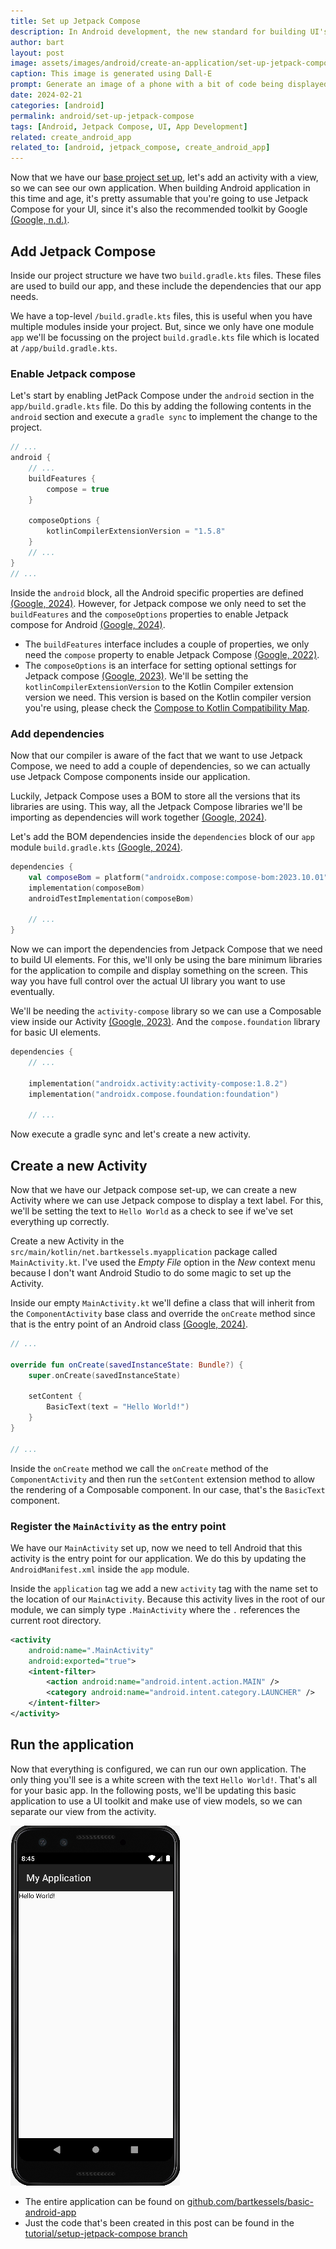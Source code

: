 ```yaml
---
title: Set up Jetpack Compose
description: In Android development, the new standard for building UI's is Jetpack Compose. But how do you actually set it up for your application?
author: bart
layout: post
image: assets/images/android/create-an-application/set-up-jetpack-compose.png
caption: This image is generated using Dall-E
prompt: Generate an image of a phone with a bit of code being displayed behind the Android logo in a minimalistic flat style
date: 2024-02-21
categories: [android]
permalink: android/set-up-jetpack-compose
tags: [Android, Jetpack Compose, UI, App Development]
related: create_android_app
related_to: [android, jetpack_compose, create_android_app]
---
```


Now that we have our [base project set up](./2024-02-14-create-an-android-app.md), let's add an activity with a view, so we can see our own application. When building Android application in this time and age, it's pretty assumable that you're going to use Jetpack Compose for your UI, since it's also the recommended toolkit by Google [(Google, n.d.)](https://developer.android.com/jetpack/compose).

## Add Jetpack Compose

Inside our project structure we have two `build.gradle.kts` files. These files are used to build our app, and these include the dependencies that our app needs.

We have a top-level `/build.gradle.kts` files, this is useful when you have multiple modules inside your project. But, since we only have one module `app` we'll be focussing on the project `build.gradle.kts` file which is located at `/app/build.gradle.kts`.

### Enable Jetpack compose

Let's start by enabling JetPack Compose under the `android` section in the `app/build.gradle.kts` file. Do this by adding the following contents in the `android` section and execute a `gradle sync` to implement the change to the project.

```kotlin
// ...
android {
    // ...
    buildFeatures {
        compose = true
    }

    composeOptions {
        kotlinCompilerExtensionVersion = "1.5.8"
    }
    // ...
}
// ...
```

Inside the `android` block, all the Android specific properties are defined [(Google, 2024)](https://developer.android.com/build#sample_app-module_build_script). However, for Jetpack compose we only need to set the `buildFeatures` and the `composeOptions` properties to enable Jetpack compose for Android [(Google, 2024)](https://developer.android.com/jetpack/compose/setup).

* The `buildFeatures` interface includes a couple of properties, we only need the `compose` property to enable Jetpack Compose [(Google, 2022)](https://developer.android.com/reference/tools/gradle-api/7.4/com/android/build/api/dsl/BuildFeatures#compose()).
* The `composeOptions` is an interface for setting optional settings for Jetpack compose [(Google, 2023)](https://developer.android.com/reference/tools/gradle-api/7.2/com/android/build/api/dsl/ComposeOptions). We'll be setting the `kotlinCompilerExtensionVersion` to the Kotlin Compiler extension version we need. This version is based on the Kotlin compiler version you're using, please check the [Compose to Kotlin Compatibility Map](https://developer.android.com/jetpack/androidx/releases/compose-kotlin).

### Add dependencies

Now that our compiler is aware of the fact that we want to use Jetpack Compose, we need to add a couple of dependencies, so we can actually use Jetpack Compose components inside our application.

Luckily, Jetpack Compose uses a BOM to store all the versions that its libraries are using. This way, all the Jetpack Compose libraries we'll be importing as dependencies will work together [(Google, 2024)](https://developer.android.com/jetpack/compose/bom).

Let's add the BOM dependencies inside the `dependencies` block of our `app` module `build.gradle.kts` [(Google, 2024)](https://developer.android.com/jetpack/compose/setup#kotlin_1).

```kotlin
dependencies {
    val composeBom = platform("androidx.compose:compose-bom:2023.10.01")
    implementation(composeBom)
    androidTestImplementation(composeBom)
    
    // ...
}
```

Now we can import the dependencies from Jetpack Compose that we need to build UI elements. For this, we'll only be using the bare minimum libraries for the application to compile and display something on the screen. This way you have full control over the actual UI library you want to use eventually.

We'll be needing the `activity-compose` library so we can use a Composable view inside our Activity [(Google, 2023)](https://developer.android.com/reference/kotlin/androidx/activity/compose/package-summary). And the `compose.foundation` library for basic UI elements.

```kotlin
dependencies {
    // ...
   
    implementation("androidx.activity:activity-compose:1.8.2")
    implementation("androidx.compose.foundation:foundation") 
    
    // ...
```

Now execute a gradle sync and let's create a new activity.

## Create a new Activity

Now that we have our Jetpack compose set-up, we can create a new Activity where we can use Jetpack compose to display a text label. For this, we'll be setting the text to `Hello World` as a check to see if we've set everything up correctly.

Create a new Activity in the `src/main/kotlin/net.bartkessels.myapplication` package called `MainActivity.kt`. I've used the _Empty File_ option in the _New_ context menu because I don't want Android Studio to do some magic to set up the Activity.

Inside our empty `MainActivity.kt` we'll define a class that will inherit from the `ComponentActivity` base class and override the `onCreate` method since that is the entry point of an Android class [(Google, 2024)](https://developer.android.com/guide/components/activities/activity-lifecycle).

```kotlin
// ...

override fun onCreate(savedInstanceState: Bundle?) {
    super.onCreate(savedInstanceState)

    setContent {
        BasicText(text = "Hello World!")
    }
}

// ...

```

Inside the `onCreate` method we call the `onCreate` method of the `ComponentActivity` and then run the `setContent` extension method to allow the rendering of a Composable component. In our case, that's the `BasicText` component.

### Register the `MainActivity` as the entry point

We have our `MainActivity` set up, now we need to tell Android that this activity is the entry point for our application. We do this by updating the `AndroidManifest.xml` inside the `app` module.

Inside the `application` tag we add a new `activity` tag with the name set to the location of our `MainActivity`. Because this activity lives in the root of our module, we can simply type `.MainActivity` where the `.` references the current root directory.

```xml
<activity
    android:name=".MainActivity"
    android:exported="true">
    <intent-filter>
        <action android:name="android.intent.action.MAIN" />
        <category android:name="android.intent.category.LAUNCHER" />
    </intent-filter>
</activity>
```

## Run the application

Now that everything is configured, we can run our own application. The only thing you'll see is a white screen with the text `Hello World!`. That's all for your basic app. In the following posts, we'll be updating this basic application to use a UI toolkit and make use of view models, so we can separate our view from the activity.

![Our basic Android app](/assets/images/android/create-an-application/basic-android-application.png)

* The entire application can be found on [github.com/bartkessels/basic-android-app](https://github.com/bartkessels/basic-android-app)
* Just the code that's been created in this post can be found in the [tutorial/setup-jetpack-compose branch](https://github.com/bartkessels/basic-android-app/tree/tutorial/setup-jetpack-compose)